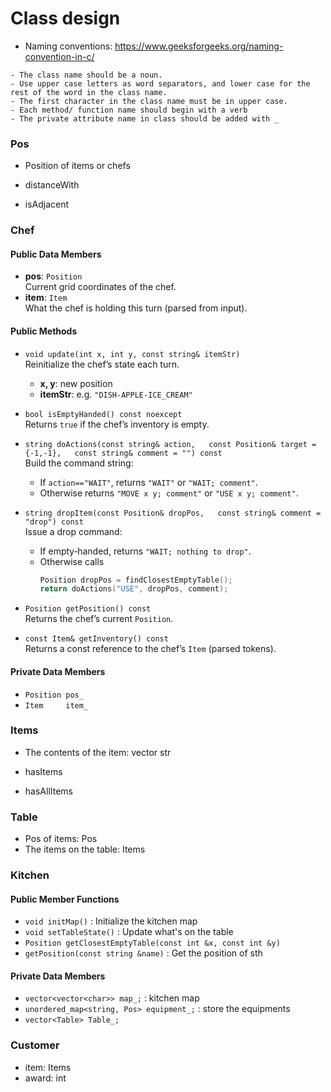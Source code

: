 # Class design

- Naming conventions: https://www.geeksforgeeks.org/naming-convention-in-c/
```
- The class name should be a noun.
- Use upper case letters as word separators, and lower case for the rest of the word in the class name.
- The first character in the class name must be in upper case.
- Each method/ function name should begin with a verb
- The private attribute name in class should be added with _
```
### Pos
- Position of items or chefs

- distanceWith
- isAdjacent
### Chef

#### Public Data Members
- **pos**: `Position`  
  Current grid coordinates of the chef.
- **item**: `Item`  
  What the chef is holding this turn (parsed from input).

#### Public Methods
- `void update(int x, int y, const string& itemStr)`  
  Reinitialize the chef’s state each turn.  
  - **x, y**: new position  
  - **itemStr**: e.g. `"DISH-APPLE-ICE_CREAM"`

- `bool isEmptyHanded() const noexcept`  
  Returns `true` if the chef’s inventory is empty.

- `string doActions(const string& action,  
                    const Position& target = {-1,-1},  
                    const string& comment = "") const`  
  Build the command string:  
  - If `action=="WAIT"`, returns `"WAIT"` or `"WAIT; comment"`.  
  - Otherwise returns `"MOVE x y; comment"` or `"USE x y; comment"`.

- `string dropItem(const Position& dropPos,  
                  const string& comment = "drop") const`  
  Issue a drop command:  
  - If empty‑handed, returns `"WAIT; nothing to drop"`.  
  - Otherwise calls  
    ```cpp
    Position dropPos = findClosestEmptyTable(); 
    return doActions("USE", dropPos, comment);
    ```

- `Position getPosition() const`  
  Returns the chef’s current `Position`.

- `const Item& getInventory() const`  
  Returns a const reference to the chef’s `Item` (parsed tokens).

#### Private Data Members
- `Position pos_`  
- `Item     item_`


### Items
- The contents of the item: vector str

- hasItems
- hasAllItems

### Table 
- Pos of items: Pos
- The items on the table: Items


### Kitchen
#### Public Member Functions
- `void initMap()` : Initialize the kitchen map
- `void setTableState()` : Update what's on the table
- `Position getClosestEmptyTable(const int &x, const int &y)`
- `getPosition(const string &name)` : Get the position of sth

#### Private Data Members
- `vector<vector<char>> map_;` : kitchen map
- `unordered_map<string, Pos> equipment_;` : store the equipments
- `vector<Table> Table_;`
### Customer
- item: Items
- award: int


